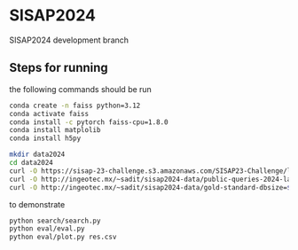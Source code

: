 # SISAP2024
SISAP2024 development branch


## Steps for running

the following commands should be run

```bash
conda create -n faiss python=3.12
conda activate faiss
conda install -c pytorch faiss-cpu=1.8.0
conda install matplolib
conda install h5py
```

```bash
mkdir data2024
cd data2024
curl -O https://sisap-23-challenge.s3.amazonaws.com/SISAP23-Challenge/laion2B-en-clip768v2-n=$DBSIZE.h5
curl -O http://ingeotec.mx/~sadit/sisap2024-data/public-queries-2024-laion2B-en-clip768v2-n=10k.h5  # this url will be updated soon
curl -O http://ingeotec.mx/~sadit/sisap2024-data/gold-standard-dbsize=$DBSIZE--public-queries-2024-laion2B-en-clip768v2-n=10k.h5 # this url will be updated soon
```

to demonstrate
```bash
python search/search.py
python eval/eval.py
python eval/plot.py res.csv
```